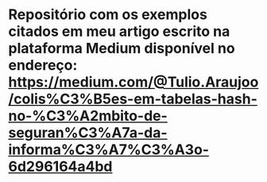 # Repositório com os exemplos citados em meu artigo escrito na plataforma Medium disponível no endereço: https://medium.com/@Tulio.Araujoo/colis%C3%B5es-em-tabelas-hash-no-%C3%A2mbito-de-seguran%C3%A7a-da-informa%C3%A7%C3%A3o-6d296164a4bd   
